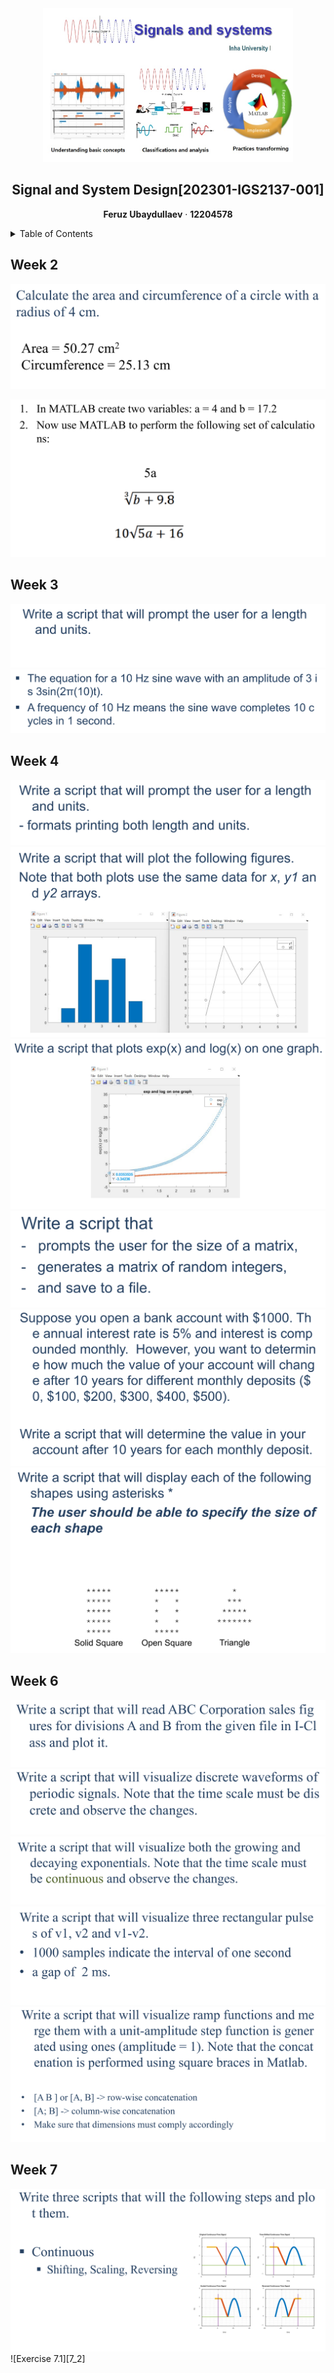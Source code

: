 <div align="center">
  <img src="img/poster.png" alt="Logo" width="400">
  <h2>Signal and System Design[202301-IGS2137-001]</h2>
  <p align="center">
    <b>Feruz Ubaydullaev</b>
    ·
    <b>12204578</b>
  </p>
</div>

<div>
  <details>
    <summary>Table of Contents</summary>
    <ul>
      <li><a href="#week2">Week 2</a></li>
      <li><a href="#week3">Week 3</a></li>
      <li><a href="#week4">Week 4</a></li>
      <li><a href="#week6">Week 6</a></li>
      <li><a href="#week7">Week 7</a></li>
    </ul>
  </details>
 </div>


## Week 2
![Exercise 2.1][2_1]


![Exercise 2.2][2_2]

## Week 3
![Exercise 3.1][3_1]
![Exercise 3.2][3_2]

## Week 4
![Exercise 4.1][4_1]
![Exercise 4.2][4_2]
![Exercise 4.3][4_3]
![Exercise 4.4][4_4]
![Exercise 4.5][4_5]
![Exercise 4.6][4_6]

## Week 6
![Exercise 6.1][6_1]
![Exercise 6.2][6_2]
![Exercise 6.3][6_3]
![Exercise 6.4][6_4]
![Exercise 6.5][6_5]

## Week 7
![Exercise 7.1][7_1]
![Exercise 7.1][7_2]




[2_1]: img/2_1.png
[2_2]: img/2_2.png
[3_1]: img/3_1.png
[3_2]: img/3_2.png
[4_1]: img/4_1.png
[4_2]: img/4_2.png
[4_3]: img/4_3.png
[4_4]: img/4_4.png
[4_5]: img/4_5.png
[4_6]: img/4_6.png
[6_1]: img/6_1.png
[6_2]: img/6_2.png
[6_3]: img/6_3.png
[6_4]: img/6_4.png
[6_5]: img/6_5.png
[7_1]: img/7_1.png
[7_1]: img/7_1.png
